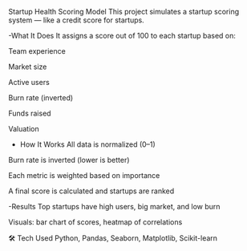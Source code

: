 Startup Health Scoring Model
This project simulates a startup scoring system — like a credit score for startups.

-What It Does
It assigns a score out of 100 to each startup based on:

Team experience

Market size

Active users

Burn rate (inverted)

Funds raised

Valuation

- How It Works
All data is normalized (0–1)

Burn rate is inverted (lower is better)

Each metric is weighted based on importance

A final score is calculated and startups are ranked

-Results
Top startups have high users, big market, and low burn

Visuals: bar chart of scores, heatmap of correlations

🛠 Tech Used
Python, Pandas, Seaborn, Matplotlib, Scikit-learn

